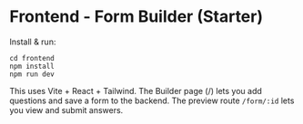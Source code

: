 # Frontend - Form Builder (Starter)

Install & run:
```
cd frontend
npm install
npm run dev
```
This uses Vite + React + Tailwind. The Builder page (/) lets you add questions and save a form to the backend. The preview route `/form/:id` lets you view and submit answers.
